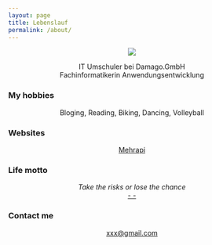 ```yaml
---
layout: page
title: Lebenslauf
permalink: /about/
---
```




<p align="center">
<img src="https://avatars0.githubusercontent.com/u/72214216?s=400&u=06da18414a334c7527010b46cdf7f0fe7945f894&v=4">
</p>


<center>IT Umschuler bei Damago.GmbH</center>
<center>Fachinformatikerin Anwendungsentwicklung</center>
<center></center>

### My hobbies

<center>Bloging, Reading, Biking, Dancing, Volleyball</center>

### Websites
<center><a href="http://mehrapi.github.io">Mehrapi</a></center>


### Life motto

<center><i>Take the risks or lose the chance</i></center>	
<center><a href="">- -</a></center>

### Contact me

<center> <a href="mailto:xxxx@gmail.com">xxx@gmail.com</a></center>
